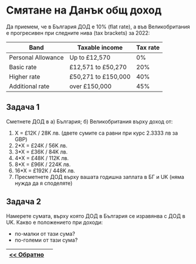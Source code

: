 Смятане на Данък общ доход
==========================

Да приемем, че в България ДОД е 10% (flat rate),
а във Великобритания е прогресивен при следните нива (tax brackets) за 2022:

|       Band       |  Taxable income   |  Tax rate  |
|------------------|-------------------|------------|
|Personal Allowance| Up to £12,570     | 0%
|Basic rate        |£12,571 to £50,270 | 20%
|Higher rate       |£50,271 to £150,000| 40%
|Additional rate   |      over £150,000| 45%


Задача 1
--------
Сметнете ДОД в а) България; б) Великобритания върху доход от:
1.   X = £12К / 28K лв. (двете сумите са равни при курс 2.3333 лв за GBP)
2. 2*X = £24К / 56K лв.
3. 3*X = £36К / 84K лв.
4. 4*X = £48К / 112K лв.
5. 8*X = £96К / 224K лв.
6. 16*X = £192К / 448K лв.
7. Пресметнете ДОД върху вашата годишна заплата в БГ и UK (няма нужда да я споделяте)

Задача 2
--------
Намерете сумата, върху която ДОД в България се изравянва с ДОД в UK.
Какво е положението при доходи:
* по-малки от тази сума?
* по-големи от тази сума?

 <!-- ![UK tax brackets 2021](uk-tax-brackets-2021.png) -->


|[<< Обратно](s04.md)||
|--|--|

[10]: https://www.gov.uk/income-tax-rates
[20]: https://www.which.co.uk/money/tax/income-tax/tax-rates-and-allowances/
[30]: https://www.which.co.uk/money/tax/income-tax/tax-rates-and-allowances/income-tax-calculator-202223-av0q60j7yrj1#headline_1


